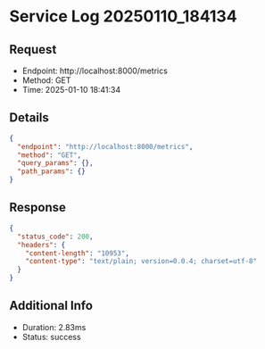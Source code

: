 # Service Log 20250110_184134

## Request
- Endpoint: http://localhost:8000/metrics
- Method: GET
- Time: 2025-01-10 18:41:34

## Details
```json
{
  "endpoint": "http://localhost:8000/metrics",
  "method": "GET",
  "query_params": {},
  "path_params": {}
}
```

## Response
```json
{
  "status_code": 200,
  "headers": {
    "content-length": "10953",
    "content-type": "text/plain; version=0.0.4; charset=utf-8"
  }
}
```

## Additional Info
- Duration: 2.83ms
- Status: success
